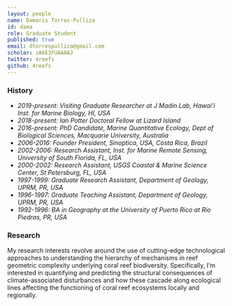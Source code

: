 ```yaml
---
layout: people
name: Damaris Torres-Pulliza
id: dama
role: Graduate Student
published: true
email: dtorrespulliza@gmail.com
scholar: zA6E3FUAAAAJ
twitter: 4reefs
github: 4reefs
---
```


### History

- *2019-present: Visiting Graduate Researcher at J Madin Lab, Hawai’i Inst. for Marine Biology, HI, USA*
- *2018-present: Ian Potter Doctoral Fellow at Lizard Island*
- *2016-present: PhD Candidate, Marine Quantitative Ecology, Dept of Biological Sciences, Macquarie University, Australia*
- *2006-2016: Founder President, Sinoptica, USA, Costa Rica, Brazil*
- *2002-2006: Research Assistant, Inst. for Marine Remote Sensing, University of South Florida, FL, USA*
- *2000-2002: Research Assistant, USGS Coastal & Marine Science Center, St Petersburg, FL, USA*
- *1997-1999: Graduate Research Assistant, Department of Geology, UPRM, PR, USA*
- *1996-1997: Graduate Teaching Assistant, Department of Geology, UPRM, PR, USA*
- *1992-1996: BA in Geography at the University of Puerto Rico at Rio Piedras, PR, USA*

### Research

My research interests revolve around the use of cutting-edge technological approaches to understanding the hierarchy of mechanisms in reef geometric complexity underlying coral reef biodiversity.  Specifically, I’m interested in quantifying and predicting the structural consequences of climate-associated disturbances and how these cascade along ecological lines affecting the functioning of coral reef ecosystems locally and regionally.  
